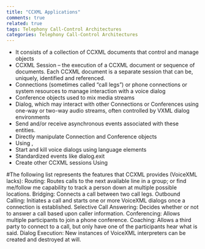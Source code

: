 ```yaml
---
title: "CCXML Applications"
comments: true
related: true
tags: Telephony Call-Control Architectures
categories: Telephony Call-Control Architectures
---
```


- It consists of a collection of CCXML documents that control and manage objects
- CCXML Session – the execution of a CCXML document or sequence of documents.  Each CCXML document is a separate session that can be, uniquely, identified and referenced.
- Connections (sometimes called “call legs”) or phone connections or system resources to manage interaction with a voice dialog
-  Conference objects used to mix media streams
-  Dialog, which may interact with other Connections or Conferences using one-way or two-way audio streams, often controlled by VXML dialog environments
- Send and/or receive asynchronous events associated with these entities.
- Directly manipulate Connection and Conference objects
- Using <accept>, <createconference> <join>
- Start and kill voice dialogs using language elements
- Standardized events like dialog.exit
- Create other CCXML sessions Using <createccxml>

#The following list represents the features that CCXML provides (VoiceXML lacks):
Routing: Routes calls to the next available line in a group; or find me/follow me capability to track a person down at multiple possible locations.
Bridging: Connects a call between two call legs.
Outbound Calling: Initiates a call and starts one or more VoiceXML dialogs once a connection is established.
Selective Call Answering: Decides whether or not to answer a call based upon caller information.
Conferencing: Allows multiple participants to join a phone conference.
Coaching: Allows a third party to connect to a call, but only have one of the participants hear what is said.
Dialog Execution: New instances of VoiceXML interpreters can be created and destroyed at will.
